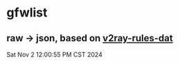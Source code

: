 # gfwlist
## raw -> json, based on [v2ray-rules-dat](https://github.com/Loyalsoldier/v2ray-rules-dat)
Sat Nov  2 12:00:55 PM CST 2024

